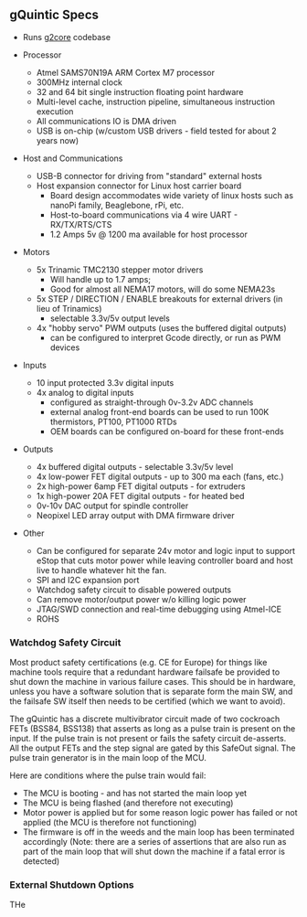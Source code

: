 
## gQuintic Specs
- Runs [g2core](https://github.com/synthetos/g2) codebase

- Processor
  - Atmel SAMS70N19A ARM Cortex M7 processor
  - 300MHz internal clock
  - 32 and 64 bit single instruction floating point hardware
  - Multi-level cache, instruction pipeline, simultaneous instruction execution
  - All communications IO is DMA driven
  - USB is on-chip (w/custom USB drivers - field tested for about 2 years now)

- Host and Communications
  - USB-B connector for driving from "standard" external hosts
  - Host expansion connector for Linux host carrier board
    - Board design accommodates wide variety of linux hosts such as nanoPi family, Beaglebone, rPi, etc.
    - Host-to-board communications via 4 wire UART - RX/TX/RTS/CTS
    - 1.2 Amps 5v @ 1200 ma available for host processor

- Motors
  - 5x Trinamic TMC2130 stepper motor drivers
    - Will handle up to 1.7 amps;
    - Good for almost all NEMA17 motors, will do some NEMA23s
  - 5x STEP / DIRECTION / ENABLE breakouts for external drivers (in lieu of Trinamics)  
    - selectable 3.3v/5v output levels
  - 4x "hobby servo" PWM outputs (uses the buffered digital outputs)
    - can be configured to interpret Gcode directly, or run as PWM devices

- Inputs
  - 10 input protected 3.3v digital inputs  
  - 4x analog to digital inputs 
    - configured as straight-through 0v-3.2v ADC channels
    - external analog front-end boards can be used to run 100K thermistors, PT100, PT1000 RTDs
    - OEM boards can be configured on-board for these front-ends

- Outputs
  - 4x buffered digital outputs - selectable 3.3v/5v level
  - 4x low-power FET digital outputs - up to 300 ma each (fans, etc.)
  - 2x high-power 6amp FET digital outputs - for extruders
  - 1x high-power 20A FET digital outputs - for heated bed
  - 0v-10v DAC output for spindle controller 
  - Neopixel LED array output with DMA firmware driver

- Other
  - Can be configured for separate 24v motor and logic input to support eStop that cuts motor power while leaving controller board and host live to handle whatever hit the fan.
  - SPI and I2C expansion port
  - Watchdog safety circuit to disable powered outputs
  - Can remove motor/output power w/o killing logic power
  - JTAG/SWD connection and real-time debugging using Atmel-ICE
  - ROHS

### Watchdog Safety Circuit
Most product safety certifications (e.g. CE for Europe) for things like machine tools require that a redundant hardware failsafe be provided to shut down the machine in various failure cases. This should be in hardware, unless you have a software solution that is separate form the main SW, and the failsafe SW itself then needs to be certified (which we want to avoid).

The gQuintic has a discrete multivibrator circuit made of two cockroach FETs (BSS84, BSS138) that asserts as long as a pulse train is present on the input. If the pulse train is not present or fails the safety circuit de-asserts. All the output FETs and the step signal are gated by this SafeOut signal. The pulse train generator is in the main loop of the MCU. 

Here are conditions where the pulse train would fail:
* The MCU is booting - and has not started the main loop yet
* The MCU is being flashed (and therefore not executing)
* Motor power is applied but for some reason logic power has failed or not applied (the MCU is therefore not functioning)
* The firmware is off in the weeds and the main loop has been terminated accordingly (Note: there are a series of assertions that are also run as part of the main loop that will shut down the machine if a fatal error is detected)

### External Shutdown Options

THe 